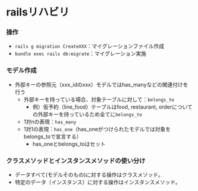 # railsリハビリ

### 操作
- `rails g migration CreateXXX`：マイグレーションファイル作成
- `bundle exec rails db:migrate`：マイグレーション実施

### モデル作成
- 外部キーの参照元（xxx_idのxxx）モデルではhas_manyなどの関連付けを行う
  - 外部キーを持っている場合、対象テーブルに対して：`belongs_to`
    - 例）仮予約（line_food）テーブルはfood, restaurant, orderについての外部キーを持っているため全てに`belongs_to`
  - 1対nの表現：`has_many`
  - 1対1の表現：`has_one`（has_oneがつけられたモデルでは対象をbelongs_toで宣言する）
    - has_oneとbelongs_toはセット
    
### クラスメソッドとインスタンスメソッドの使い分け
- データすべて(モデルそのもの)に対する操作はクラスメソッド。
- 特定のデータ（インスタンス）に対する操作はインスタンスメソッド。

    
